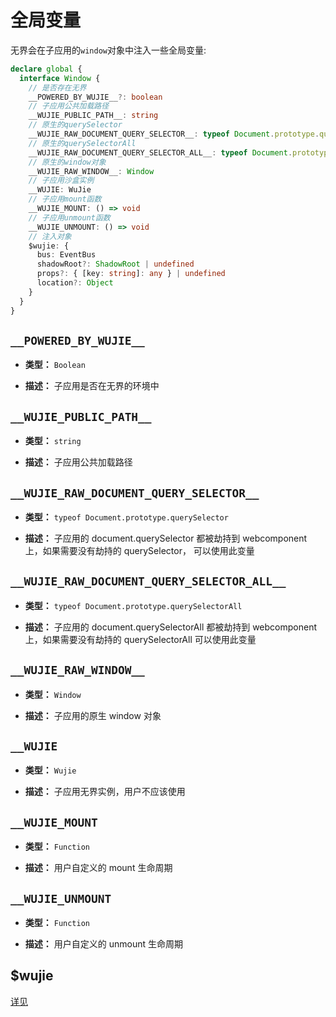 # 全局变量

无界会在子应用的`window`对象中注入一些全局变量:

```typescript
declare global {
  interface Window {
    // 是否存在无界
    __POWERED_BY_WUJIE__?: boolean
    // 子应用公共加载路径
    __WUJIE_PUBLIC_PATH__: string
    // 原生的querySelector
    __WUJIE_RAW_DOCUMENT_QUERY_SELECTOR__: typeof Document.prototype.querySelector
    // 原生的querySelectorAll
    __WUJIE_RAW_DOCUMENT_QUERY_SELECTOR_ALL__: typeof Document.prototype.querySelectorAll
    // 原生的window对象
    __WUJIE_RAW_WINDOW__: Window
    // 子应用沙盒实例
    __WUJIE: WuJie
    // 子应用mount函数
    __WUJIE_MOUNT: () => void
    // 子应用unmount函数
    __WUJIE_UNMOUNT: () => void
    // 注入对象
    $wujie: {
      bus: EventBus
      shadowRoot?: ShadowRoot | undefined
      props?: { [key: string]: any } | undefined
      location?: Object
    }
  }
}
```

## `__POWERED_BY_WUJIE__`

- **类型：** `Boolean`

- **描述：** 子应用是否在无界的环境中

## `__WUJIE_PUBLIC_PATH__`

- **类型：** `string`

- **描述：** 子应用公共加载路径

## `__WUJIE_RAW_DOCUMENT_QUERY_SELECTOR__`

- **类型：** `typeof Document.prototype.querySelector`

- **描述：** 子应用的 document.querySelector 都被劫持到 webcomponent 上，如果需要没有劫持的 querySelector， 可以使用此变量

## `__WUJIE_RAW_DOCUMENT_QUERY_SELECTOR_ALL__`

- **类型：** `typeof Document.prototype.querySelectorAll`

- **描述：** 子应用的 document.querySelectorAll 都被劫持到 webcomponent 上，如果需要没有劫持的 querySelectorAll 可以使用此变量

## `__WUJIE_RAW_WINDOW__`

- **类型：** `Window`

- **描述：** 子应用的原生 window 对象

## `__WUJIE`

- **类型：** `Wujie`

- **描述：** 子应用无界实例，用户不应该使用

## `__WUJIE_MOUNT`

- **类型：** `Function`

- **描述：** 用户自定义的 mount 生命周期

## `__WUJIE_UNMOUNT`

- **类型：** `Function`

- **描述：** 用户自定义的 unmount 生命周期

## $wujie

[详见](/api/subApp.html#wujie)
